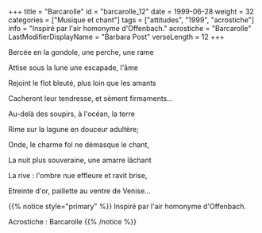 +++
title = "Barcarolle"
id = "barcarolle_12"
date = 1999-06-28
weight = 32
categories = ["Musique et chant"]
tags = ["attitudes", "1999", "acrostiche"]
info = "Inspiré par l'air homonyme d'Offenbach."
acrostiche = "Barcarolle"
LastModifierDisplayName = "Barbara Post"
verseLength = 12
+++

Bercée en la gondole, une perche, une rame

Attise sous la lune une escapade, l'âme

Rejoint le flot bleuté, plus loin que les amants

Cacheront leur tendresse, et sèment firmaments...

Au-delà des soupirs, à l'océan, la terre

Rime sur la lagune en douceur adultère;

Onde, le charme fol ne démasque le chant,

La nuit plus souveraine, une amarre lâchant

La rive : l'ombre nue effleure et ravit brise,

Etreinte d'or, paillette au ventre de Venise...

{{% notice style="primary" %}}
Inspiré par l'air homonyme d'Offenbach.

Acrostiche : Barcarolle
{{% /notice %}}
